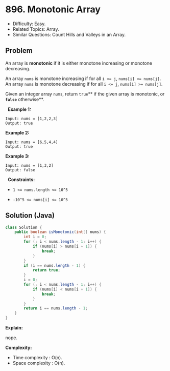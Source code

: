 # 896. Monotonic Array

- Difficulty: Easy.
- Related Topics: Array.
- Similar Questions: Count Hills and Valleys in an Array.

## Problem

An array is **monotonic** if it is either monotone increasing or monotone decreasing.

An array ```nums``` is monotone increasing if for all ```i <= j```, ```nums[i] <= nums[j]```. An array ```nums``` is monotone decreasing if for all ```i <= j```, ```nums[i] >= nums[j]```.

Given an integer array ```nums```, return ```true```** if the given array is monotonic, or **```false```** otherwise**.

 
**Example 1:**

```
Input: nums = [1,2,2,3]
Output: true
```

**Example 2:**

```
Input: nums = [6,5,4,4]
Output: true
```

**Example 3:**

```
Input: nums = [1,3,2]
Output: false
```

 
**Constraints:**


	
- ```1 <= nums.length <= 10^5```
	
- ```-10^5 <= nums[i] <= 10^5```



## Solution (Java)

```java
class Solution {
    public boolean isMonotonic(int[] nums) {
        int i = 0;
        for (; i < nums.length - 1; i++) {
            if (nums[i] > nums[i + 1]) {
                break;
            }
        }
        if (i == nums.length - 1) {
            return true;
        }
        i = 0;
        for (; i < nums.length - 1; i++) {
            if (nums[i] < nums[i + 1]) {
                break;
            }
        }
        return i == nums.length - 1;
    }
}
```

**Explain:**

nope.

**Complexity:**

* Time complexity : O(n).
* Space complexity : O(n).
